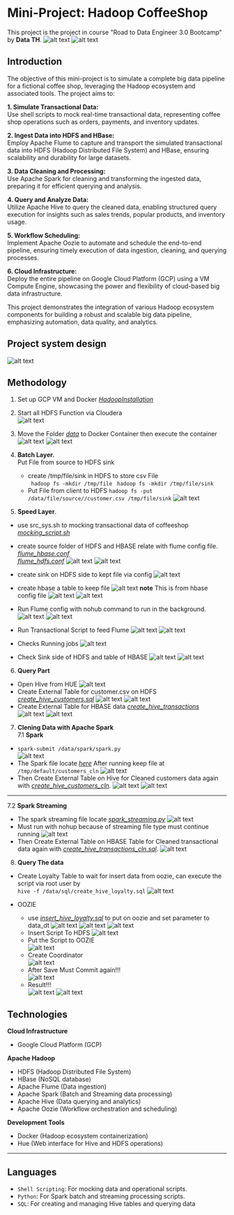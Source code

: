 # Mini-Project: Hadoop CoffeeShop

This project is the project in course "Road to Data Engineer 3.0 Bootcamp" by **Data TH**.
![alt text](image-1.png)
![alt text](image-2.png)

## Introduction
The objective of this mini-project is to simulate a complete big data pipeline for a fictional coffee shop, leveraging the Hadoop ecosystem and associated tools. The project aims to:

**1. Simulate Transactional Data:**<br>
Use shell scripts to mock real-time transactional data, representing coffee shop operations such as orders, payments, and inventory updates.

**2. Ingest Data into HDFS and HBase:**<br>
Employ Apache Flume to capture and transport the simulated transactional data into HDFS (Hadoop Distributed File System) and HBase, ensuring scalability and durability for large datasets.

**3. Data Cleaning and Processing:**<br>
Use Apache Spark for cleaning and transforming the ingested data, preparing it for efficient querying and analysis.

**4. Query and Analyze Data:**<br>
Utilize Apache Hive to query the cleaned data, enabling structured query execution for insights such as sales trends, popular products, and inventory usage.

**5. Workflow Scheduling:**<br>
Implement Apache Oozie to automate and schedule the end-to-end pipeline, ensuring timely execution of data ingestion, cleaning, and querying processes.

**6. Cloud Infrastructure:**<br>
Deploy the entire pipeline on Google Cloud Platform (GCP) using a VM Compute Engine, showcasing the power and flexibility of cloud-based big data infrastructure.

This project demonstrates the integration of various Hadoop ecosystem components for building a robust and scalable big data pipeline, emphasizing automation, data quality, and analytics.


## Project system design
![alt text](image.png)

## Methodology 
1. Set up GCP VM and Docker *[HadoopInstallation](./HadoopDockerInstallationGuide.pdf)*<br>
2. Start all HDFS Function via Cloudera<br>
![alt text](./pict/image-1.png)
3. Move the Folder *[data](./data/)* to Docker Container then execute the container
![alt text](./pict/image-2.png)
![alt text](./pict/image-3.png)
4. **Batch Layer.**<br>
Put File from source to HDFS sink 
    - create /tmp/file/sink in HDFS to store csv File<br>
    ` hadoop fs -mkdir /tmp/file`
    ` hadoop fs -mkdir /tmp/file/sink`
    - Put File from client to HDFS
    `hadoop fs -put /data/file/source//customer.csv /tmp/file/sink`
    ![alt text](./pict/image-4.png) 

5. **Speed Layer**.<br>
- use src_sys.sh to mocking transactional data of coffeeshop *[mocking_script.sh](./data/flume/src_sys.sh)*<br>
- create source folder of HDFS and HBASE relate with flume config file.<br> 
*[flume_hbase.conf](./data/flume/source/flume_hbase.conf)* <br> *[flume_hdfs.conf](./data/flume/source/flume_hdfs.conf)*
![alt text](./pict/image-5.png)
![alt text](./pict/image-6.png)

- create sink on HDFS side to kept file via config
![alt text](./pict/image-7.png)
- create hbase a table to keep file 
![alt text](./pict/image-8.png)
**note** This is from hbase config file
![alt text](./pict/image-9.png)
![alt text](./pict/image-10.png)

- Run Flume config with nohub command to run in the background.<br>
![alt text](./pict/image-13.png)
![alt text](./pict/image-12.png)

- Run Transactional Script to feed Flume
![alt text](./pict/image-17.png)
![alt text](./pict/image-15.png)

- Checks Running jobs
![alt text](./pict/image-16.png)

- Check Sink side of HDFS and table of HBASE
![alt text](./pict/image-18.png)
![alt text](./pict/image-19.png)

6. **Query Part**<br>
- Open Hive from HUE 
![alt text](./pict/image-20.png)
- Create External Table for customer.csv on HDFS
*[create_hive_customers.sql](./data/sql/create_hive_customers.sql)*
![alt text](./pict/image-21.png)
![alt text](./pict/image-22.png)
- Create External Table for HBASE data
*[create_hive_transactions](./data/sql/create_hive_transactions.sql)*
![alt text](./pict/image-23.png)
![alt text](./pict/image-24.png)

7. **Clening Data with Apache Spark**<br>
7.1 **Spark**
- `spark-submit /data/spark/spark.py`<br>
![alt text](./pict/image-25.png)
- The Spark file locate *[here](./data/spark/spark.py)*
After running keep file at `/tmp/default/customers_cln`
![alt text](./pict/image-26.png)
- Then Create External Table on Hive for Cleaned customers data again with *[create_hive_customers_cln](./data/sql/create_hive_customers_cln.sql)*.
![alt text](./pict/image-27.png)
![alt text](./pict/image-28.png)
----------------------------
7.2 **Spark Streaming**
- The spark streaming file locate *[spark_streaming.py](./data/spark_streaming/spark_streaming.py)*
![alt text](./pict/image-30.png)
- Must run with nohup because of streaming file type must continue running
![alt text](./pict/image-29.png)
- Then Create External Table on HBASE Table for Cleaned transactional data again with *[create_hive_transactions_cln.sql](./data/sql/create_hive_transactions_cln.sql)*.
![alt text](./pict/image-31.png)

8. **Query The data**<br>
- Create Loyalty Table to wait for insert data from oozie, can execute the script via root user by<br>
`hive -f /data/sql/create_hive_loyalty.sql`
![alt text](./pict/image-32.png) 

- OOZIE 
    - use *[insert_hive_loyalty.sql](./data/sql/insert_hive_loyalty.sql)* to put on oozie and set parameter to data_dt
    ![alt text](./pict/image-33.png)
    ![alt text](./pict/image-34.png)
    ![alt text](./pict/image-35.png)
    - Insert Script To HDFS 
    ![alt text](./pict/image-36.png)
    - Put the Script to OOZIE <br>
    ![alt text](./pict/image-37.png)
    - Create Coordinator <br>
    ![alt text](./pict/image-38.png)
    - After Save Must Commit again!!! <br>
    ![alt text](./pict/image-39.png)
    - Result!!! <br>
    ![alt text](./pict/image-40.png)
    ![alt text](./pict/image-41.png)


## Technologies
**Cloud Infrastructure**
- Google Cloud Platform (GCP) <br>

**Apache Hadoop** <br>
- HDFS (Hadoop Distributed File System)
- HBase (NoSQL database)
- Apache Flume (Data ingestion)
- Apache Spark (Batch and Streaming data processing)
- Apache Hive (Data querying and analytics)
- Apache Oozie (Workflow orchestration and scheduling)

**Development Tools**
- Docker (Hadoop ecosystem containerization)
- Hue (Web interface for Hive and HDFS operations)

--------------------------

## Languages
- `Shell Scripting`: For mocking data and operational scripts.
- `Python`: For Spark batch and streaming processing scripts.
- `SQL`: For creating and managing Hive tables and querying data

